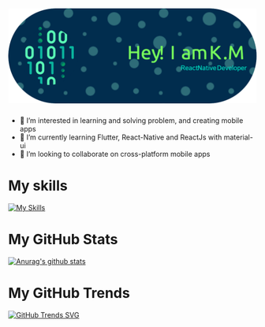 # ![Header](./assets/github-header-image.png)
- 👀 I’m interested in learning and solving problem, and creating mobile apps
- 🌱 I’m currently learning Flutter, React-Native and ReactJs with material-ui
- 💞️ I’m looking to collaborate on cross-platform mobile apps
<!-- - 📫 How to reach me? Here at github -->

# My skills
[![My Skills](https://skillicons.dev/icons?i=git,js,react,java,swift&theme=dark)](https://skillicons.dev)

<!---
kam89/kam89 is a ✨ special ✨ repository because its `README.md` (this file) appears on your GitHub profile.
You can click the Preview link to take a look at your changes.
--->

# My GitHub Stats
[![Anurag's github stats](https://github-readme-stats.vercel.app/api?username=kam89&theme=merko&count_private=true&show_icons=true&include_all_commits)](https://github.com/anuraghazra/github-readme-stats)

# My GitHub Trends
[![GitHub Trends SVG](https://api.githubtrends.io/user/svg/kam89/langs?time_range=one_year&include_private=True&compact=True&theme=bright_lights)](https://githubtrends.io)
